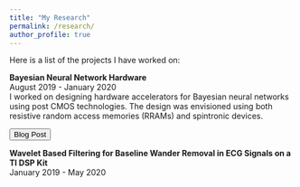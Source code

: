 ```yaml
---
title: "My Research"
permalink: /research/
author_profile: true
---
```


Here is a list of the projects I have worked on:

<b>Bayesian Neural Network Hardware</b> <br>
 August 2019 - January 2020 <br>
 I worked on designing hardware accelerators for Bayesian neural networks using post CMOS technologies. The design was envisioned using both resistive random access memories (RRAMs) and spintronic devices.
 
 <button onclick="document.location = 'https://akulmalhotra.github.io/posts/2020/05/spinbnn'">Blog Post</button>
 
 <b>Wavelet Based Filtering for Baseline Wander Removal in ECG Signals on a TI DSP Kit</b> <br>
 January 2019 - May 2020 <br>
 
 
 
 
